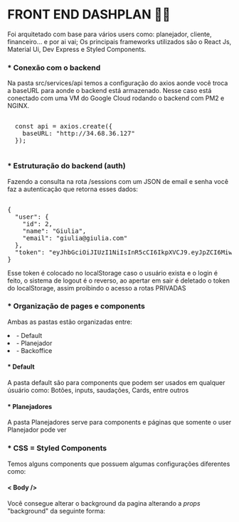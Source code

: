<h1>FRONT END DASHPLAN 👩‍💻</h1> 

<p>Foi arquitetado com base para vários users como: planejador, cliente, financeiro... e por ai vai; 
Os principais frameworks utilizados são o React Js, Material Ui, Dev Express e Styled Components.</p>

<h3> * Conexão com o backend </h3> 
<p>Na pasta src/services/api temos a configuração do axios aonde você troca a baseURL para aonde o backend está armazenado.
Nesse caso está conectado com uma VM do Google Cloud rodando o backend com PM2 e NGINX. </p>

<pre> 
  const api = axios.create({
    baseURL: "http://34.68.36.127"
  });
  
</pre>

<h3> * Estruturação do backend (auth) </h3> 

<p>Fazendo a consulta na rota /sessions com um JSON de email e senha você faz a autenticação que retorna esses dados:</p>

<pre> 
{
  "user": {
    "id": 2,
    "name": "Giulia",
    "email": "giulia@giulia.com"
  },
  "token": "eyJhbGciOiJIUzI1NiIsInR5cCI6IkpXVCJ9.eyJpZCI6MiwiaWF0IjoxNTc2NTIzNzk4LCJleHAiOjE1NzcxMjg1OTh9.f1Ztx-yCqiir_tjlUtUjno943da4vUP_XAZsYv5ZzGk"
}
</pre>

<p>Esse token é colocado no localStorage caso o usuário exista e o login é feito, o sistema de logout é o reverso, ao apertar em sair é deletado o token do localStorage, assim proibindo o acesso a rotas PRIVADAS</p>

<h3> * Organização de pages e components </h3>

<p>Ambas as pastas estão organizadas entre: 
    <li> - Default </li>
    <li> - Planejador </li>
    <li> - Backoffice </li>
</p>

<h4> * Default</h4>
<p> A pasta default são para components que podem ser usados em qualquer úsuário como: Botões, inputs, saudações, Cards, entre outros</p>

<h4> * Planejadores</h4>
<p> A pasta Planejadores serve para components e páginas que somente o user Planejador pode ver </p>

<h3> * CSS = Styled Components </h3>

<p> Temos alguns components que possuem algumas configurações diferentes como: </p>

<h4> < Body /> </h4>

<p> Você consegue alterar o background da pagina alterando a <i>props</i> "background" da seguinte forma: </p>

<pre> 
        <Body background="https://dashplan.com.br/img/wallpaper/walppaper3.png"/>
</pre>